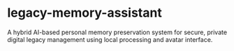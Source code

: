 # legacy-memory-assistant
A hybrid AI-based personal memory preservation system for secure, private digital legacy management using local processing and avatar interface.
